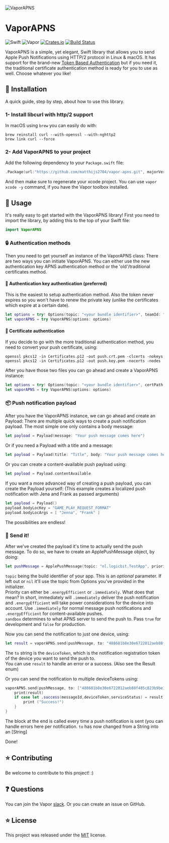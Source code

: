 ![VaporAPNS](https://cloud.githubusercontent.com/assets/4346200/19014987/344c5014-87fb-11e6-8727-3a687117c17e.png)

# VaporAPNS

![Swift](http://img.shields.io/badge/swift-3.0.2-brightgreen.svg)
![Vapor](https://img.shields.io/badge/Vapor-1.3.1-green.svg)
[![Crates.io](https://img.shields.io/crates/l/rustc-serialize.svg?maxAge=2592000)]()
[![Build Status](https://travis-ci.org/matthijs2704/vapor-apns.svg?branch=master)](https://travis-ci.org/matthijs2704/vapor-apns)

VaporAPNS is a simple, yet elegant, Swift library that allows you to send Apple Push Notifications using HTTP/2 protocol in Linux & macOS. It has support for the brand-new [Token Based Authentication](https://developer.apple.com/videos/play/wwdc2016/724/) but if you need it, the traditional certificate authentication method is ready for you to use as well. Choose whatever you like!

## 🔧 Installation

A quick guide, step by step, about how to use this library.

### 1- Install libcurl with http/2 support

In macOS using `brew` you can easily do with:

```shell
brew reinstall curl --with-openssl --with-nghttp2
brew link curl --force
```

### 2- Add VaporAPNS to your project

Add the following dependency to your `Package.swift` file:

```swift
.Package(url:"https://github.com/matthijs2704/vapor-apns.git", majorVersion: 1, minor: 1)
```

And then make sure to regenerate your xcode project. You can use `vapor xcode -y` command, if you have the Vapor toolbox installed.

## 🚀 Usage

It's really easy to get started with the VaporAPNS library! First you need to import the library, by adding this to the top of your Swift file:
```swift
import VaporAPNS
```
### 🔒 Authentication methods
Then you need to get yourself an instance of the VaporAPNS class:
There are two ways you can initiate VaporAPNS. You can either use the new authentication key APNS authentication method or the 'old'/traditional certificates method.
#### 🔑 Authentication key authentication (preferred)
This is the easiest to setup authentication method. Also the token never expires so you won't have to renew the private key (unlike the certificates which expire at a certain date).
```swift
let options = try! Options(topic: "<your bundle identifier>", teamId: "<your team identifier>", keyId: "<your key id>", keyPath: "/path/to/your/APNSAuthKey.p8")
let vaporAPNS = try VaporAPNS(options: options)
```
#### 🎫 Certificate authentication
If you decide to go with the more traditional authentication method, you need to convert your push certificate, using:
```shell
openssl pkcs12 -in Certificates.p12 -out push.crt.pem -clcerts -nokeys
openssl pkcs12 -in Certificates.p12 -out push.key.pem -nocerts -nodes
```
After you have those two files you can go ahead and create a VaporAPNS instance:
```swift
let options = try! Options(topic: "<your bundle identifier>", certPath: "/path/to/your/certificate.crt.pem", keyPath: "/path/to/your/certificatekey.key.pem")
let vaporAPNS = try VaporAPNS(options: options)
```
### 📦 Push notification payload
After you have the VaporAPNS instance, we can go ahead and create an Payload:
There are multiple quick ways to create a push notification payload. The most simple one only contains a body message:
```swift
let payload = Payload(message: "Your push message comes here")
```
Or if you need a Payload with a title and a message:
```swift
let payload = Payload(title: "Title", body: "Your push message comes here")
```
Or you can create a content-available push payload using:
```swift
let payload = Payload.contentAvailable
```

If you want a more advanced way of creating a push payload, you can create the Payload yourself:
(This example creates a localized push notification with Jena and Frank as passed arguments)
```swift
let payload = Payload()
payload.bodyLocKey = "GAME_PLAY_REQUEST_FORMAT"
payload.bodyLocArgs = [ "Jenna", "Frank" ]
```
The possibilities are endless!

### 🚀 Send it!

After we've created the payload it's time to actually send the push message. To do so, we have to create an ApplePushMessage object, by doing:
```swift
let pushMessage = ApplePushMessage(topic: "nl.logicbit.TestApp", priority: .immediately, payload: payload, sandbox: true)
```
`topic` being the build identifier of your app. This is an *optional* parameter. If left out or `nil` it'll use the topic from Options you've provided in the initializer.  
Priority can either be `.energyEfficient` or `.immediately`. What does that mean? In short, immediately will `.immediately` deliver the push notification and `.energyEfficient` will take power considerations for the device into account. Use `.immediately` for normal message push notifications and `.energyEfficient` for content-available pushes.  
`sandbox` determines to what APNS server to send the push to. Pass `true` for development and `false` for production.

Now you can send the notification to just one device, using:
```swift
let result = vaporAPNS.send(pushMessage, to: "488681b8e30e6722012aeb88f485c823b9be15c42e6cc8db1550a8f1abb590d7")
```
The `to` string is the `deviceToken`, which is the notification registration token of the device you want to send the push to.  
You can use `result` to handle an error or a success. (Also see the Result enum)



Or you can send the notification to multiple deviceTokens using:
```swift
vaporAPNS.send(pushMessage, to: ["488681b8e30e6722012aeb88f485c823b9be15c42e6cc8db1550a8f1abb590d7", "2d11c1a026a168cee25690f2770993f6068206b1d11d54f88910b8166b23f983"]) { result in
    print(result)
    if case let .success(messageId,deviceToken,serviceStatus) = result, case .success = serviceStatus {
        print ("Success!")
    }
}
```
The block at the end is called every time a push notification is sent (you can handle errors here per notification. `to` has now changed from a String into an [String]


Done!

## ⭐ Contributing

Be welcome to contribute to this project! :)

## ❓ Questions

You can join the Vapor [slack](http://vapor.team). Or you can create an issue on GitHub.

## ⭐ License

This project was released under the [MIT](LICENSE.md) license.

